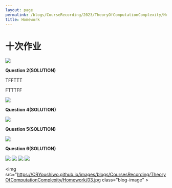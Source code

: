 ```yaml
---
layout: page
permalink: /blogs/CourseRecording/2023/TheoryOfComputationComplexity/Homework/index.html
title: Homework
---
```



# 十次作业


<img src="https://CRYoushiwo.github.io/images/blogs/CoursesRecording/TheoryOfComputationComplexity/Homework/733354936818384047.png" class="blog-image" >

**Question 2(SOLUTION)**

TFFTTT

FTTTFF

<img src="https://CRYoushiwo.github.io/images/blogs/CoursesRecording/TheoryOfComputationComplexity/Homework/497497643770110364.png" class="blog-image" >

**Question 4(SOLUTION)**

<img src="https://CRYoushiwo.github.io/images/blogs/CoursesRecording/TheoryOfComputationComplexity/Homework/Untitled.png" class="blog-image" >

**Question 5(SOLUTION)**

<img src="https://CRYoushiwo.github.io/images/blogs/CoursesRecording/TheoryOfComputationComplexity/Homework/Untitled%201.png" class="blog-image" >

**Question 6(SOLUTION)**

<img src="https://CRYoushiwo.github.io/images/blogs/CoursesRecording/TheoryOfComputationComplexity/Homework/Untitled%202.png" class="blog-image" >

<img src="https://CRYoushiwo.github.io/images/blogs/CoursesRecording/TheoryOfComputationComplexity/Homework/Untitled%203.png" class="blog-image" >

<img src="https://CRYoushiwo.github.io/images/blogs/CoursesRecording/TheoryOfComputationComplexity/Homework/01.jpg" class="blog-image" >

<img src="https://CRYoushiwo.github.io/images/blogs/CoursesRecording/TheoryOfComputationComplexity/Homework/02.jpg" class="blog-image" >

<img src="https://CRYoushiwo.github.io/images/blogs/CoursesRecording/TheoryOfComputationComplexity/Homework/03.jpg class="blog-image" >